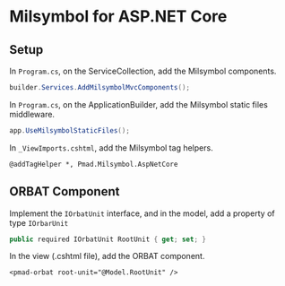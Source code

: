 # Milsymbol for ASP.NET Core

## Setup

In `Program.cs`, on the ServiceCollection, add the Milsymbol components.
```csharp
builder.Services.AddMilsymbolMvcComponents();
```

In `Program.cs`, on the ApplicationBuilder, add the Milsymbol static files middleware.
```csharp
app.UseMilsymbolStaticFiles();
```

In `_ViewImports.cshtml`, add the Milsymbol tag helpers.
```
@addTagHelper *, Pmad.Milsymbol.AspNetCore
```

## ORBAT Component

Implement the `IOrbatUnit` interface, and in the model, add a property of type `IOrbarUnit`
```csharp
public required IOrbatUnit RootUnit { get; set; }
```

In the view (.cshtml file), add the ORBAT component.
```
<pmad-orbat root-unit="@Model.RootUnit" />
```
